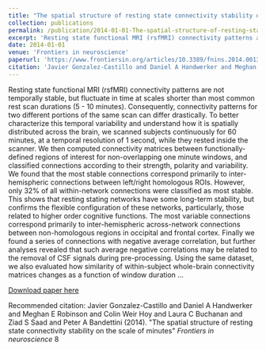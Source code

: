 ```yaml
---
title: "The spatial structure of resting state connectivity stability on the scale of minutes"
collection: publications
permalink: /publication/2014-01-01-The-spatial-structure-of-resting-state-connectivity-stability-on-the-scale-
excerpt: 'Resting state functional MRI (rsfMRI) connectivity patterns are not temporally stable, but fluctuate in time at scales shorter than most common rest scan durations (5 - 10 minutes). Consequently, connectivity patterns for two different portions of the same scan can differ drastically. To better characterize this temporal variability and understand how it is spatially distributed across the brain, we scanned subjects continuously for 60 minutes, at a temporal resolution of 1 second, while they rested inside the scanner. We then computed connectivity matrices between functionally-defined regions of interest for non-overlapping one minute windows, and classified connections according to their strength, polarity and variability. We found that the most stable connections correspond primarily to inter-hemispheric connections between left/right homologous ROIs. However, only 32% of all within-network connections were classified as most stable. This shows that resting stating networks have some long-term stability, but confirms the flexible configuration of these networks, particularly, those related to higher order cognitive functions. The most variable connections correspond primarily to inter-hemispheric across-network connections between non-homologous regions in occipital and frontal cortex. Finally we found a series of connections with negative average correlation, but further analyses revealed that such average negative correlations may be related to the removal of CSF signals during pre-processing. Using the same dataset, we also evaluated how similarity of within-subject whole-brain connectivity matrices changes as a function of window duration …'
date: 2014-01-01
venue: 'Frontiers in neuroscience'
paperurl: 'https://www.frontiersin.org/articles/10.3389/fnins.2014.00138'
citation: 'Javier Gonzalez-Castillo and Daniel A Handwerker and Meghan E Robinson and Colin Weir Hoy and Laura C Buchanan and Ziad S Saad and Peter A Bandettini (2014). &quot;The spatial structure of resting state connectivity stability on the scale of minutes&quot; <i>Frontiers in neuroscience</i> 8'
---
```

Resting state functional MRI (rsfMRI) connectivity patterns are not temporally stable, but fluctuate in time at scales shorter than most common rest scan durations (5 - 10 minutes). Consequently, connectivity patterns for two different portions of the same scan can differ drastically. To better characterize this temporal variability and understand how it is spatially distributed across the brain, we scanned subjects continuously for 60 minutes, at a temporal resolution of 1 second, while they rested inside the scanner. We then computed connectivity matrices between functionally-defined regions of interest for non-overlapping one minute windows, and classified connections according to their strength, polarity and variability. We found that the most stable connections correspond primarily to inter-hemispheric connections between left/right homologous ROIs. However, only 32% of all within-network connections were classified as most stable. This shows that resting stating networks have some long-term stability, but confirms the flexible configuration of these networks, particularly, those related to higher order cognitive functions. The most variable connections correspond primarily to inter-hemispheric across-network connections between non-homologous regions in occipital and frontal cortex. Finally we found a series of connections with negative average correlation, but further analyses revealed that such average negative correlations may be related to the removal of CSF signals during pre-processing. Using the same dataset, we also evaluated how similarity of within-subject whole-brain connectivity matrices changes as a function of window duration …

[Download paper here](https://www.frontiersin.org/articles/10.3389/fnins.2014.00138)

Recommended citation: Javier Gonzalez-Castillo and Daniel A Handwerker and Meghan E Robinson and Colin Weir Hoy and Laura C Buchanan and Ziad S Saad and Peter A Bandettini (2014). "The spatial structure of resting state connectivity stability on the scale of minutes" <i>Frontiers in neuroscience</i> 8